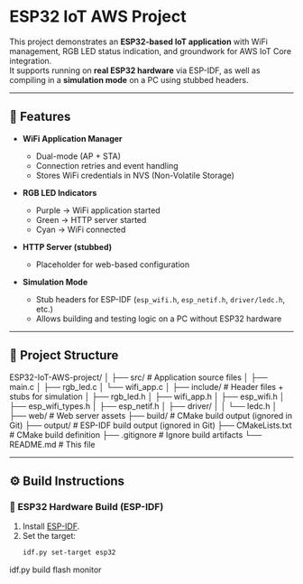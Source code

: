 # ESP32 IoT AWS Project

This project demonstrates an **ESP32-based IoT application** with WiFi management, RGB LED status indication, and groundwork for AWS IoT Core integration.  
It supports running on **real ESP32 hardware** via ESP-IDF, as well as compiling in a **simulation mode** on a PC using stubbed headers.

---

## 📌 Features

- **WiFi Application Manager**
  - Dual-mode (AP + STA)
  - Connection retries and event handling
  - Stores WiFi credentials in NVS (Non-Volatile Storage)

- **RGB LED Indicators**
  - Purple → WiFi application started
  - Green → HTTP server started
  - Cyan → WiFi connected

- **HTTP Server (stubbed)**
  - Placeholder for web-based configuration

- **Simulation Mode**
  - Stub headers for ESP-IDF (`esp_wifi.h`, `esp_netif.h`, `driver/ledc.h`, etc.)
  - Allows building and testing logic on a PC without ESP32 hardware

---

## 📂 Project Structure

ESP32-IoT-AWS-project/
│
├── src/ # Application source files
│ ├── main.c
│ ├── rgb_led.c
│ └── wifi_app.c
│
├── include/ # Header files + stubs for simulation
│ ├── rgb_led.h
│ ├── wifi_app.h
│ ├── esp_wifi.h
│ ├── esp_wifi_types.h
│ ├── esp_netif.h
│ ├── driver/
│ │ └── ledc.h
│
├── web/ # Web server assets
├── build/ # CMake build output (ignored in Git)
├── output/ # ESP-IDF build output (ignored in Git)
├── CMakeLists.txt # CMake build definition
├── .gitignore # Ignore build artifacts
└── README.md # This file

---

## ⚙️ Build Instructions

### 🔹 ESP32 Hardware Build (ESP-IDF)

1. Install [ESP-IDF](https://docs.espressif.com/projects/esp-idf/en/latest/esp32/get-started/).  
2. Set the target:
   ```bash
   idf.py set-target esp32

idf.py build flash monitor
